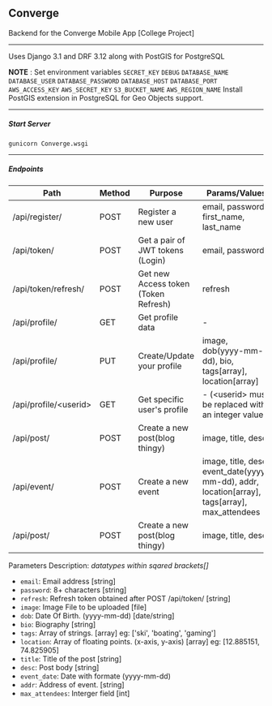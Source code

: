 ## Converge

Backend for the Converge Mobile App [College Project]

- - - 
Uses Django 3.1 and DRF 3.12 along with PostGIS for PostgreSQL

**NOTE** : Set environment variables `SECRET_KEY` `DEBUG` `DATABASE_NAME` `DATABASE_USER` `DATABASE_PASSWORD` `DATABASE_HOST` `DATABASE_PORT` `AWS_ACCESS_KEY` `AWS_SECRET_KEY` `S3_BUCKET_NAME` `AWS_REGION_NAME` 
Install PostGIS extension in PostgreSQL for Geo Objects support.

- - - 
##### Start Server
`gunicorn Converge.wsgi`

- - - 

##### Endpoints

| Path                	| Method 	| Purpose                              	| Params/Values                                      	|
|---------------------	|--------	|--------------------------------------	|----------------------------------------------------	|
| /api/register/      	| POST   	| Register a new user                  	| email, password, first_name, last_name             	|
| /api/token/         	| POST   	| Get a pair of JWT tokens (Login)     	| email, password                                    	|
| /api/token/refresh/ 	| POST   	| Get new Access token (Token Refresh) 	| refresh                                            	|
| /api/profile/       	| GET    	| Get profile data       	            | -                                                  	|
| /api/profile/       	| PUT   	| Create/Update your profile            | image, dob(yyyy-mm-dd), bio, tags[array<str>], location[array<float>] 	|
| /api/profile/\<userid\> | GET    	| Get specific user's profile           | - (\<userid\> must be replaced with an integer value) |
| /api/post/          	| POST   	| Create a new post(blog thingy)       	| image, title, desc                                 	|
| /api/event/          	| POST   	| Create a new event                   	| image, title, desc, event_date(yyyy-mm-dd), addr, location[array<float>], tags[array<str>], max_attendees | 
| /api/post/          	| POST   	| Create a new post(blog thingy)       	| image, title, desc                                 	|

Parameters Description: _datatypes within sqared brackets[]_
+ `email`: Email address [string]
+ `password`: 8+ characters [string]
+ `refresh`: Refresh token obtained after POST /api/token/ [string]
+ `image`: Image File to be uploaded [file]
+ `dob`: Date Of Birth. (yyyy-mm-dd) [date/string]
+ `bio`: Biography [string]
+ `tags`: Array of strings. [array<string>] eg: ['ski', 'boating', 'gaming']
+ `location`: Array of floating points. (x-axis, y-axis) [array<float>] eg: [12.885151, 74.825905]
+ `title`: Title of the post [string]
+ `desc`: Post body [string]
+ `event_date`: Date with formate (yyyy-mm-dd)
+ `addr`: Address of event. [string]
+ `max_attendees`: Interger field [int]
